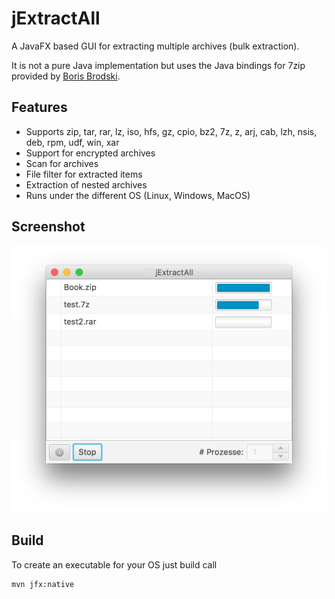# jExtractAll
A JavaFX based GUI for extracting multiple archives (bulk extraction).

It is not a pure Java implementation but uses the Java bindings for 7zip provided by [Boris Brodski](http://sevenzipjbind.sourceforge.net).

## Features
- Supports zip, tar, rar, lz, iso, hfs, gz, cpio, bz2, 7z, z, arj, cab, lzh, nsis, deb, rpm, udf, win, xar
- Support for encrypted archives
- Scan for archives
- File filter for extracted items
- Extraction of nested archives
- Runs under the different OS (Linux, Windows, MacOS)

## Screenshot
![Screenshot](https://github.com/nlippke/jextractall/blob/master/screenshot.png)

## Build

To create an executable for your OS just build call

	mvn jfx:native
	
